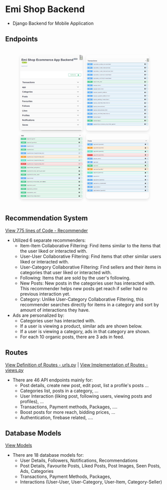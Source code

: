 # Emi Shop Backend
- Django Backend for Mobile Application
## Endpoints
<div style="display: flex;
    flex-wrap: wrap; 
    gap: 10px; 
    justify-content: center; 
    padding: 20px; ">
<img style="width: 100%;
    max-width: 200px;
    height: auto;
    border-radius: 8px;
    box-shadow: 0 4px 8px rgba(0, 0, 0, 0.1);
    object-fit: contain;" src="https://raw.githubusercontent.com/Natan-Asrat/ecommerce_app_demo/main/screenshots/all.JPG" alt="detail post screenshot" height="550"/>
<img style="width: 100%;
    max-width: 200px;
    height: auto;
    border-radius: 8px;
    box-shadow: 0 4px 8px rgba(0, 0, 0, 0.1);
    object-fit: contain;" src="https://raw.githubusercontent.com/Natan-Asrat/ecommerce_app_demo/main/screenshots/transactions.JPG" alt="detail post screenshot" height="550"/>
<img style="width: 100%;
    max-width: 200px;
    height: auto;
    border-radius: 8px;
    box-shadow: 0 4px 8px rgba(0, 0, 0, 0.1);
    object-fit: contain;" src="https://raw.githubusercontent.com/Natan-Asrat/ecommerce_app_demo/main/screenshots/app.JPG" alt="detail post screenshot" height="550"/>
<img style="width: 100%;
    max-width: 200px;
    height: auto;
    border-radius: 8px;
    box-shadow: 0 4px 8px rgba(0, 0, 0, 0.1);
    object-fit: contain;" src="https://raw.githubusercontent.com/Natan-Asrat/ecommerce_app_demo/main/screenshots/posts.JPG" alt="detail post screenshot" height="550"/>
</div>


## Recommendation System
<a href="https://github.com/Natan-Asrat/ecommerce_app_backend/blob/main/posts/queries.py#L169">View 775 lines of Code - Recommender</a>
- Utilized 6 separate recommenders:
  - Item-Item Collaborative Filtering: Find items similar to the items that the user liked or interacted with.
  - User-User Collaborative Filtering: Find items that other similar users liked or interacted with.
  - User-Category Collaborative Filtering: Find sellers and their items in categories that user liked or interacted with.
  - Following: Items that are sold by the user's following.
  - New Posts: New posts in the categories user has interacted with. This recommender helps new posts get reach if seller had no previous interaction yet.
  - Category: Unlike User-Category Collaborative Filtering, this recommender searches directly for items in a category and sort by amount of interactions they have.
- Ads are personalized by:
  - Categories user has interacted with.
  - If a user is viewing a product, similar ads are shown below.
  - If a user is viewing a category, ads in that category are shown.
  - For each 10 organic posts, there are 3 ads in feed.

## Routes
<a href="https://github.com/Natan-Asrat/ecommerce_app_backend/blob/main/posts/urls.py">View Definition of Routes - urls.py</a> | <a href="https://github.com/Natan-Asrat/ecommerce_app_backend/blob/main/posts/views.py">View Implementation of Routes - views.py</a>
- There are 46 API endpoints mainly for:
  - Post details, create new post, edit post, list a profile's posts ...
  - Categories list, posts in a category, ...
  - User Interaction (liking post, following users, viewing posts and profiles), ...
  - Transactions, Payment methods, Packages, ....
  - Boost posts for more reach, bidding prices, ...
  - Authentication, firebase related, ....

## Database Models
<a href="https://github.com/Natan-Asrat/ecommerce_app_backend/blob/main/posts/models.py">View Models</a>
- There are 18 database models for:
  - User Details, Followers, Notifications, Recommendations
  - Post Details, Favourite Posts, Liked Posts, Post Images, Seen Posts, Ads, Categories
  - Transactions, Payment Methods, Packages, 
  - Interactions (User-User, User-Category, User-Item, Category-Seller)
